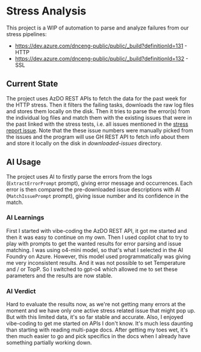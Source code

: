 # Stress Analysis

This project is a WIP of automation to parse and analyze failures from our stress pipelines:
- https://dev.azure.com/dnceng-public/public/_build?definitionId=131 - HTTP
- https://dev.azure.com/dnceng-public/public/_build?definitionId=132 - SSL

## Current State

The project uses AzDO REST APIs to fetch the data for the past week for the HTTP stress. Then it filters the failing tasks, downloads the raw log files and stores them locally on the disk.
Then it tries to parse the error(s) from the individual log files and match them with the existing issues that were in the past linked with the stress tests, i.e. all issues mentioned in the [stress report issue](https://github.com/dotnet/runtime/issues/42211).
Note that the these issue numbers were manually picked from the issues and the program will use GH REST API to fetch info about them and store it locally on the disk in _downloaded-issues_ directory.

## AI Usage

The project uses AI to firstly parse the errors from the logs (`ExtractErrorPrompt` prompt), giving error message and occurrences.
Each error is then compared the pre-downloaded issue descriptions with AI (`MatchIssuePrompt` prompt), giving issue number and its confidence in the match.

### AI Learnings

First I started with vibe-coding the AzDO REST API, it got me started and then it was easy to continue on my own. Then I used copilot chat to try to play with prompts to get the wanted results for error parsing and issue matching. I was using o4-mini model, so that's what I selected in the AI Foundry on Azure. However, this model used programmatically was giving me very inconsistent results. And it was not possible to set Temperature and / or TopP. So I switched to gpt-o4 which allowed me to set these parameters and the results are now stable.

### AI Verdict

Hard to evaluate the results now, as we're not getting many errors at the moment and we have only one active stress related issue that might pop up. But with this limited data, it's so far stable and accurate.
Also, I enjoyed vibe-coding to get me started on APIs I don't know. It's much less daunting than starting with reading multi-page docs. After getting my toes wet, it's then much easier to go and pick specifics in the docs when I already have something partially working down.